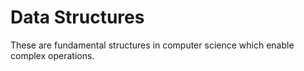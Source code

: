 # Data Structures

These are fundamental structures in computer science which enable complex operations.
